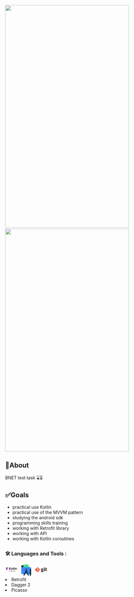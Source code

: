 <div>
  <img src="https://github.com/user-attachments/assets/963e0acf-c713-4293-85ca-5dabf8bd7c6f" width="400" height="720"/>&nbsp;
  <img src="https://github.com/user-attachments/assets/fb9504de-6960-4817-81cc-6abccde79875"width="400" height="720"/>&nbsp;
</div>

## :triangular_flag_on_post:About
BNET test task ⌛⏳
## :white_check_mark:Goals
<ul>
    <li>practical use Kotlin</li>
    <li>practical use of the MVVM pattern</li>
  <li>studying the android sdk</li>
    <li>programming skills training</li>
  <li>working with Retrofit library</li>
  <li>working with API</li>
  <li>working with Kotlin coroutines</li>
</ul>

##
### :hammer_and_wrench: Languages and Tools :
<div>
  <img src="https://github.com/devicons/devicon/blob/master/icons/kotlin/kotlin-original-wordmark.svg" title="Kotlin" alt="Java" width="40" height="40"/>&nbsp;
  <img src="https://github.com/devicons/devicon/blob/master/icons/androidstudio/androidstudio-original.svg" title="AndroidStudio"  alt="AndroidStudio" width="40"/>&nbsp;
  <img src="https://github.com/devicons/devicon/raw/master/icons/git/git-original-wordmark.svg" title="Git"  alt="Git" width="40" height="40"/>&nbsp;
  
</div>
<li>Retrofit</li>
<li>Dagger 2</li>
<li>Picasso</li>
